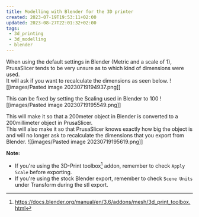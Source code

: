 ```yaml
---
title: Modelling with Blender for the 3D printer
created: 2023-07-19T19:53:11+02:00
updated: 2023-08-27T22:01:32+02:00
tags:
 - 3d_printing
 - 3d_modelling
 - blender
---
```

When using the default settings in Blender (Metric and a scale of 1), PrusaSlicer tends to be very unsure as to which kind of dimensions were used.  
It will ask if you want to recalculate the dimensions as seen below.
![[images/Pasted image 20230719194937.png]]

This can be fixed by setting the Scaling used in Blender to 100
![[images/Pasted image 20230719195549.png]]

This will make it so that a 200meter object in Blender is converted to a 200millimeter object in PrusaSlicer.  
This will also make it so that PrusaSlicer knows exactly how big the object is and will no longer ask to recalculate the dimensions that you export from Blender.
![[images/Pasted image 20230719195619.png]]

**Note:**
* If you're using the 3D-Print toolbox[^3d_print_toolbox-link] addon, remember to check `Apply Scale` before exporting.
* If you're using the stock Blender export, remember to check `Scene Units` under Transform during the stl export.


[^3d_print_toolbox-link]: https://docs.blender.org/manual/en/3.6/addons/mesh/3d_print_toolbox.html
